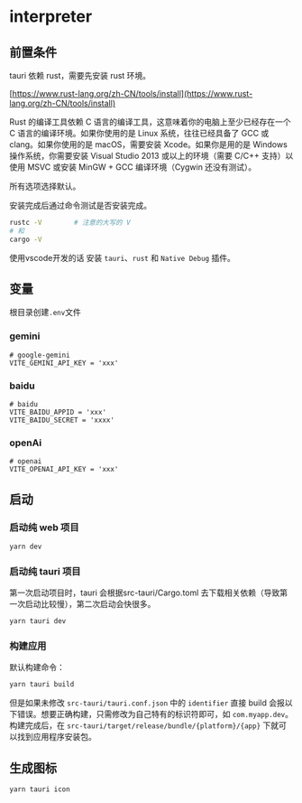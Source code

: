 # interpreter

## 前置条件

tauri 依赖 rust，需要先安装 rust 环境。

[https://www.rust-lang.org/zh-CN/tools/install](https://www.rust-lang.org/zh-CN/tools/install)

Rust 的编译工具依赖 C 语言的编译工具，这意味着你的电脑上至少已经存在一个 C 语言的编译环境。如果你使用的是 Linux 系统，往往已经具备了 GCC 或 clang。如果你使用的是 macOS，需要安装 Xcode。如果你是用的是 Windows 操作系统，你需要安装 Visual Studio 2013 或以上的环境（需要 C/C++ 支持）以使用 MSVC 或安装 MinGW + GCC 编译环境（Cygwin 还没有测试）。

所有选项选择默认。

安装完成后通过命令测试是否安装完成。

```bash
rustc -V        # 注意的大写的 V
# 和
cargo -V
```

使用vscode开发的话 安装 `tauri`、`rust` 和 `Native Debug` 插件。

## 变量

根目录创建`.env`文件

### gemini

```env
# google-gemini
VITE_GEMINI_API_KEY = 'xxx'
```

### baidu

```env
# baidu
VITE_BAIDU_APPID = 'xxx'
VITE_BAIDU_SECRET = 'xxxx'
```

### openAi

```env
# openai
VITE_OPENAI_API_KEY = 'xxx'
```

## 启动

### 启动纯 web 项目

```bash
yarn dev
```

### 启动纯 tauri 项目

第一次启动项目时，tauri 会根据src-tauri/Cargo.toml 去下载相关依赖（导致第一次启动比较慢），第二次启动会快很多。

```bash
yarn tauri dev
```

### 构建应用

默认构建命令：

```bash
yarn tauri build
```

但是如果未修改 `src-tauri/tauri.conf.json` 中的 `identifier` 直接 build 会报以下错误。想要正确构建，只需修改为自己特有的标识符即可，如 `com.myapp.dev`。构建完成后，在 `src-tauri/target/release/bundle/{platform}/{app}` 下就可以找到应用程序安装包。

## 生成图标

```bash
yarn tauri icon
```
